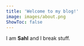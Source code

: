 ```yaml
---
title: 'Welcome to my blog!'
image: images/about.png
ShowToc: false
---
```




I am **Sahl** and I break stuff. 